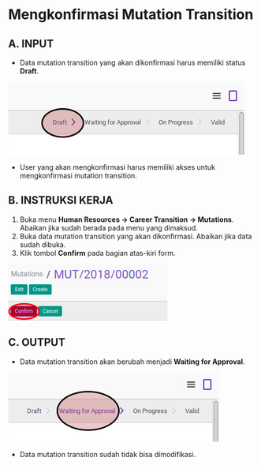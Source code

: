# Mengkonfirmasi Mutation Transition

## A. INPUT

* Data mutation transition yang akan dikonfirmasi harus memiliki status **Draft**.

![](../../img/mutation-transition/status-draft.png)

* User yang akan mengkonfirmasi harus memiliki akses untuk mengkonfirmasi mutation transition.

## B. INSTRUKSI KERJA

1. Buka menu **Human Resources -> Career Transition -> Mutations**. Abaikan jika sudah berada pada menu yang dimaksud.
2. Buka data mutation transition yang akan dikonfirmasi. Abaikan jika data sudah dibuka.
3. Klik tombol **Confirm** pada bagian atas-kiri form.

![](../../img/mutation-transition/tombol-confirm.png)

## C. OUTPUT

* Data mutation transition akan berubah menjadi **Waiting for Approval**.

![](../../img/mutation-transition/status-waiting-approval.png)

* Data mutation transition sudah tidak bisa dimodifikasi.
